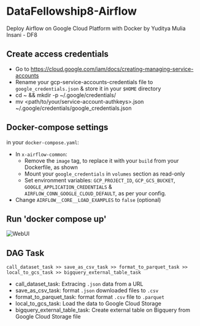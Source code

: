 # DataFellowship8-Airflow
Deploy Airflow on Google Cloud Platform with Docker
by Yuditya Mulia Insani - DF8

## Create access credentials
*   Go to https://cloud.google.com/iam/docs/creating-managing-service-accounts
*   Rename your gcp-service-accounts-credentials file to `google_credentials.json` & store it in your `$HOME` directory
*   cd ~ && mkdir -p ~/.google/credentials/
*   mv <path/to/your/service-account-authkeys>.json ~/.google/credentials/google_credentials.json

## Docker-compose settings
in your `docker-compose.yaml`:
   * In `x-airflow-common`: 
     * Remove the `image` tag, to replace it with your `build` from your Dockerfile, as shown
     * Mount your `google_credentials` in `volumes` section as read-only
     * Set environment variables: `GCP_PROJECT_ID`, `GCP_GCS_BUCKET`, `GOOGLE_APPLICATION_CREDENTIALS` & `AIRFLOW_CONN_GOOGLE_CLOUD_DEFAULT`, as per your config.
   * Change `AIRFLOW__CORE__LOAD_EXAMPLES` to `false` (optional)
   
 ## Run 'docker compose up'
![WebUI](https://user-images.githubusercontent.com/85284506/206387162-4550fac3-0b91-4a2d-903e-8946c22c7509.jpg)

## DAG Task
```call_dataset_task >> save_as_csv_task >> format_to_parquet_task >> local_to_gcs_task >> bigquery_external_table_task```
+ call_dataset_task: Extracing `.json` data from a URL
+ save_as_csv_task: format `.json` downloaded files to `.csv`
+ format_to_parquet_task: format format `.csv` file to `.parquet`
+ local_to_gcs_task: Load the data to Google Cloud Storage
+ bigquery_external_table_task: Create external table on Bigquery from Google Cloud Storage file
